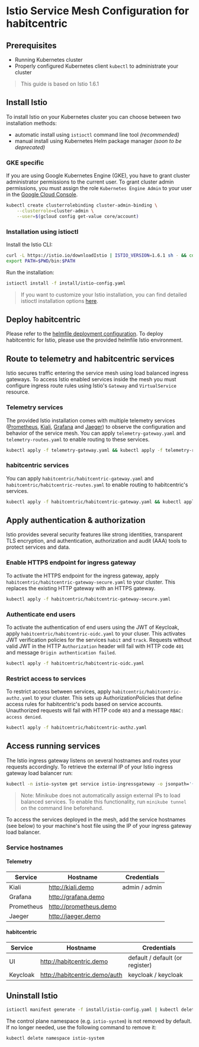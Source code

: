 # Istio Service Mesh Configuration for habitcentric

## Prerequisites

- Running Kubernetes cluster
- Properly configured Kubernetes client `kubectl` to administrate your cluster

> This guide is based on Istio 1.6.1

## Install Istio

To install Istio on your Kubernetes cluster you can choose between two installation methods:

- automatic install using `istioctl` command line tool _(recommended)_
- manual install using Kubernetes Helm package manager _(soon to be deprecated)_

### GKE specific

If you are using Google Kubernetes Engine (GKE), you have to grant cluster administrator permissions to the current user. To grant cluster admin permissions, you must assign the role `Kubernetes Engine Admin` to your user in the [Google Cloud Console](https://console.cloud.google.com/iam-admin/iam).

```bash
kubectl create clusterrolebinding cluster-admin-binding \
    --clusterrole=cluster-admin \
    --user=$(gcloud config get-value core/account)
```

### Installation using istioctl

Install the Istio CLI:

```bash
curl -L https://istio.io/downloadIstio | ISTIO_VERSION=1.6.1 sh - && cd istio-1.6.1
export PATH=$PWD/bin:$PATH
```

Run the installation:

```bash
istioctl install -f install/istio-config.yaml
```

> If you want to customize your Istio installation, you can find detailed istioctl installation options [here](https://istio.io/docs/reference/config/istio.operator.v1alpha12.pb/).

## Deploy habitcentric

Please refer to the [helmfile deployment configuration](https://gitlab.com/habitcentric-infrastructure/hc-kubernetes). To deploy habitcentric for Istio, please use the provided helmfile Istio environment.

## Route to telemetry and habitcentric services

Istio secures traffic entering the service mesh using load balanced ingress gateways. To access Istio enabled services inside the mesh you must configure ingress route rules using Istio's `Gateway` and `VirtualService` resource.

### Telemetry services

The provided Istio installation comes with multiple telemetry services ([Prometheus](https://prometheus.io/), [Kiali](https://kiali.io/), [Grafana](https://grafana.com/) and [Jaeger](https://www.jaegertracing.io/)) to observe the configuration and behavior of the service mesh.
You can apply `telemetry-gateway.yaml` and `telemetry-routes.yaml` to enable routing to these services.

```bash
kubectl apply -f telemetry-gateway.yaml && kubectl apply -f telemetry-routes.yaml
```

### habitcentric services

You can apply `habitcentric/habitcentric-gateway.yaml` and `habitcentric/habitcentric-routes.yaml` to enable routing to habitcentric's services.

```bash
kubectl apply -f habitcentric/habitcentric-gateway.yaml && kubectl apply -f habitcentric/habitcentric-routes.yaml
```

## Apply authentication & authorization

Istio provides several security features like strong identities, transparent TLS encryption, and authentication, authorization and audit (AAA) tools to protect services and data.

### Enable HTTPS endpoint for ingress gateway

To activate the HTTPS endpoint for the ingress gateway, apply `habitcentric/habitcentric-gateway-secure.yaml` to your cluster.
This replaces the existing HTTP gateway with an HTTPS gateway.

```bash
kubectl apply -f habitcentric/habitcentric-gateway-secure.yaml
```

### Authenticate end users

To activate the authentication of end users using the JWT of Keycloak, apply `habitcentric/habitcentric-oidc.yaml` to your cluser.
This activates JWT verification policies for the services `habit` and `track`.
Requests without valid JWT in the HTTP `Authorization` header will fail with HTTP code `401` and message `Origin authentication failed`.

```bash
kubectl apply -f habitcentric/habitcentric-oidc.yaml
```

### Restrict access to services

To restrict access between services, apply `habitcentric/habitcentric-authz.yaml` to your cluster. This sets up AuthorizationPolicies that define access rules for habitcentric's pods based on service accounts. Unauthorized requests will fail with HTTP code `403` and a message `RBAC: access denied`.

```bash
kubectl apply -f habitcentric/habitcentric-authz.yaml
```

## Access running services

The Istio ingress gateway listens on several hostnames and routes your requests accordingly.
To retrieve the external IP of your Istio ingress gateway load balancer run:

```bash
kubectl -n istio-system get service istio-ingressgateway -o jsonpath='{.status.loadBalancer.ingress[0].ip}'
```

> Note: Minikube does not automatically assign external IPs to load balanced services. To enable this functionality, run `minikube tunnel` on the command line beforehand.

To access the services deployed in the mesh, add the service hostnames (see below) to your machine's host file using the IP of your ingress gateway load balancer.

### Service hostnames

#### Telemetry

| Service    | Hostname               | Credentials   |
| ---------- | ---------------------- | ------------- |
| Kiali      | http://kiali.demo      | admin / admin |
| Grafana    | http://grafana.demo    |               |
| Prometheus | http://prometheus.demo |               |
| Jaeger     | http://jaeger.demo     |               |

#### habitcentric

| Service  | Hostname                      | Credentials                     |
| -------- | ----------------------------- | ------------------------------- |
| UI       | http://habitcentric.demo      | default / default (or register) |
| Keycloak | http://habitcentric.demo/auth | keycloak / keycloak             |

## Uninstall Istio

```bash
istioctl manifest generate -f install/istio-config.yaml | kubectl delete -f -
```

The control plane namespace (e.g. `istio-system`) is not removed by default. If no longer needed, use the following command to remove it:

```bash
kubectl delete namespace istio-system
```
